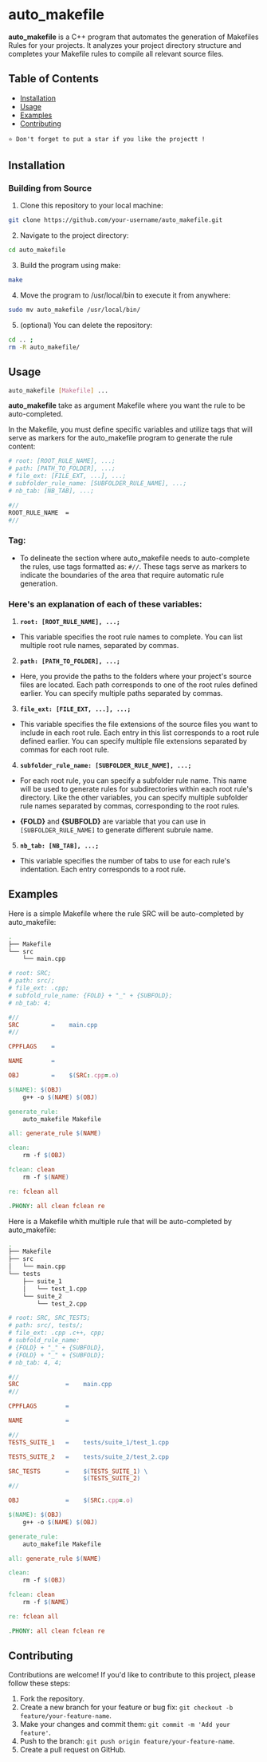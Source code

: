 # auto_makefile

**auto_makefile** is a C++ program that automates the generation of Makefiles Rules for your projects.
It analyzes your project directory structure and completes your Makefile rules to compile all relevant source files.

## Table of Contents
- [Installation](#installation)
- [Usage](#usage)
- [Examples](#examples)
- [Contributing](#contributing)

`⭐ Don't forget to put a star if you like the projectt !`

## Installation

### Building from Source

1. Clone this repository to your local machine:
```bash
git clone https://github.com/your-username/auto_makefile.git
```

2. Navigate to the project directory:
```bash
cd auto_makefile
```
3. Build the program using make:
```bash
make
```

4. Move the program to /usr/local/bin to execute it from anywhere:
```bash
sudo mv auto_makefile /usr/local/bin/
```

5. (optional) You can delete the repository:
```bash
cd .. ;
rm -R auto_makefile/
```
## Usage
```bash
auto_makefile [Makefile] ...
```
**auto_makefile** take as argument Makefile where you want the rule to be auto-completed.

In the Makefile, you must define specific variables and utilize tags that will serve as markers for the auto_makefile program to generate the rule content:
```bash
# root: [ROOT_RULE_NAME], ...;
# path: [PATH_TO_FOLDER], ...;
# file_ext: [FILE_EXT, ...], ...;
# subfolder_rule_name: [SUBFOLDER_RULE_NAME], ...;
# nb_tab: [NB_TAB], ...;

#//
ROOT_RULE_NAME  =
#//
```
### Tag:

- To delineate the section where auto_makefile needs to auto-complete the rules, use tags formatted as: `#//`. These tags serve as markers to indicate the boundaries of the area that require automatic rule generation.

### Here's an explanation of each of these variables:

1. **`root: [ROOT_RULE_NAME], ...;`**

- This variable specifies the root rule names to complete. You can list multiple root rule names, separated by commas.

2. **`path: [PATH_TO_FOLDER], ...;`**

- Here, you provide the paths to the folders where your project's source files are located. Each path corresponds to one of the root rules defined earlier. You can specify multiple paths separated by commas.

3. **`file_ext: [FILE_EXT, ...], ...;`**

- This variable specifies the file extensions of the source files you want to include in each root rule. Each entry in this list corresponds to a root rule defined earlier. You can specify multiple file extensions separated by commas for each root rule.

4. **`subfolder_rule_name: [SUBFOLDER_RULE_NAME], ...;`**

- For each root rule, you can specify a subfolder rule name. This name will be used to generate rules for subdirectories within each root rule's directory. Like the other variables, you can specify multiple subfolder rule names separated by commas, corresponding to the root rules.

- **{FOLD}** and **{SUBFOLD}** are variable that you can use in `[SUBFOLDER_RULE_NAME]` to generate different subrule name.

5. **`nb_tab: [NB_TAB], ...;`**

- This variable specifies the number of tabs to use for each rule's indentation. Each entry corresponds to a root rule.

## Examples

Here is a simple Makefile where the rule SRC will be auto-completed by auto_makefile:

```bash
.
├── Makefile
└── src
    └── main.cpp
```
```Makefile
# root: SRC;
# path: src/;
# file_ext: .cpp;
# subfold_rule_name: {FOLD} + "_" + {SUBFOLD};
# nb_tab: 4;

#//
SRC         =    main.cpp
#//

CPPFLAGS    =

NAME        =

OBJ         =    $(SRC:.cpp=.o)

$(NAME): $(OBJ)
	g++ -o $(NAME) $(OBJ)

generate_rule:
	auto_makefile Makefile

all: generate_rule $(NAME)

clean:
	rm -f $(OBJ)

fclean: clean
	rm -f $(NAME)

re: fclean all

.PHONY: all clean fclean re
```

Here is a Makefile whith multiple rule that will be auto-completed by auto_makefile:

```bash
.
├── Makefile
├── src
│   └── main.cpp
└── tests
    ├── suite_1
    │   └── test_1.cpp
    └── suite_2
        └── test_2.cpp
```
```Makefile
# root: SRC, SRC_TESTS;
# path: src/, tests/;
# file_ext: .cpp .c++, cpp;
# subfold_rule_name:
# {FOLD} + "_" + {SUBFOLD},
# {FOLD} + "_" + {SUBFOLD};
# nb_tab: 4, 4;

#//
SRC             =    main.cpp
#//

CPPFLAGS        =

NAME            =

#//
TESTS_SUITE_1   =    tests/suite_1/test_1.cpp

TESTS_SUITE_2   =    tests/suite_2/test_2.cpp

SRC_TESTS       =    $(TESTS_SUITE_1) \
                     $(TESTS_SUITE_2)
#//

OBJ             =    $(SRC:.cpp=.o)

$(NAME): $(OBJ)
	g++ -o $(NAME) $(OBJ)

generate_rule:
	auto_makefile Makefile

all: generate_rule $(NAME)

clean:
	rm -f $(OBJ)

fclean: clean
	rm -f $(NAME)

re: fclean all

.PHONY: all clean fclean re
```

## Contributing
Contributions are welcome! If you'd like to contribute to this project, please follow these steps:

1. Fork the repository.
2. Create a new branch for your feature or bug fix: `git checkout -b feature/your-feature-name`.
3. Make your changes and commit them: `git commit -m 'Add your feature'`.
4. Push to the branch: `git push origin feature/your-feature-name`.
5. Create a pull request on GitHub.

## 
